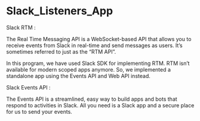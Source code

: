 # Slack_Listeners_App

Slack RTM :

The Real Time Messaging API is a WebSocket-based API that allows you to receive events from Slack in real-time and send messages as users. It’s sometimes referred to just as the “RTM API”.

In this program, we have used Slack SDK for implementing RTM. RTM isn’t available for modern scoped apps anymore. So, we implemented a standalone app using the Events API and Web API instead. 

Slack Events API :

The Events API is a streamlined, easy way to build apps and bots that respond to activities in Slack. All you need is a Slack app and a secure place for us to send your events.

